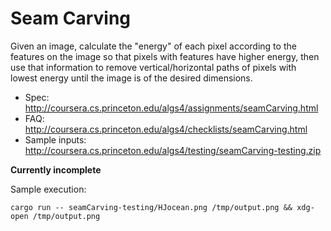 Seam Carving
============

Given an image, calculate the "energy" of each pixel according to the features on the image so that pixels with features
have higher energy, then use that information to remove vertical/horizontal paths of pixels with lowest energy until the
image is of the desired dimensions.

* Spec: http://coursera.cs.princeton.edu/algs4/assignments/seamCarving.html
* FAQ: http://coursera.cs.princeton.edu/algs4/checklists/seamCarving.html
* Sample inputs: http://coursera.cs.princeton.edu/algs4/testing/seamCarving-testing.zip

**Currently incomplete**

Sample execution:

```
cargo run -- seamCarving-testing/HJocean.png /tmp/output.png && xdg-open /tmp/output.png
```
